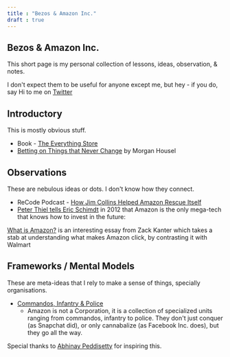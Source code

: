 ```yaml
---
title : "Bezos & Amazon Inc."
draft : true
---
```


Bezos & Amazon Inc. 
---

This short page is my personal collection of lessons, ideas, observation, & notes. 

I don't expect them to be useful for anyone except me, but hey - if you do, say Hi to me on [Twitter](https://twitter.com/@NirantK)

## Introductory

This is mostly obvious stuff. 
- Book - [The Everything Store](https://www.amazon.in/dp/B00DJ3ITKS/ref=dp-kindle-redirect?_encoding=UTF8&btkr=1)
- [Betting on Things that Never Change](https://www.collaborativefund.com/blog/betting-on-things-that-never-change/) by Morgan Housel

## Observations

These are nebulous ideas or dots. I don't know how they connect. 
- ReCode Podcast - [How Jim Collins Helped Amazon Rescue Itself](https://player.fm/series/recode-decode-with-kara-swisher/how-good-to-great-author-jim-collins-helped-amazon-rescue-itself)
- [Peter Thiel tells Eric Schimdt](https://www.youtube.com/watch?v=snMWgvMgWr4&feature=youtu.be
) in 2012 that Amazon is the only mega-tech that knows how to invest in the future: 

[What is Amazon?](https://zackkanter.com/2019/03/13/what-is-amazon/) is an interesting essay from Zack Kanter which takes a stab at understanding what makes Amazon click, by contrasting it with Walmart

## Frameworks / Mental Models

These are meta-ideas that I rely to make a sense of things, specially organisations. 
- [Commandos, Infantry & Police](https://blog.codinghorror.com/commandos-infantry-and-police/)
  - Amazon is not a Corporation, it is a collection of specialized units ranging from commandos, infantry to police. They don't just conquer (as Snapchat did), or only cannabalize (as Facebook Inc. does), but they go all the way. 

Special thanks to [Abhinay Peddisetty](https://twitter.com/abh1nay) for inspiring this.

